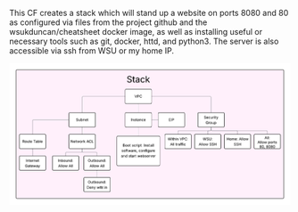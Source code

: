 This CF creates a stack which will stand up a website on ports 8080 and 80 as configured via files from the project github and the wsukduncan/cheatsheet docker image, as well as installing useful or necessary tools such as git, docker, httd, and python3. The server is also accessible via ssh from WSU or my home IP.

![CF Diagram](CF-Diagram.png)
